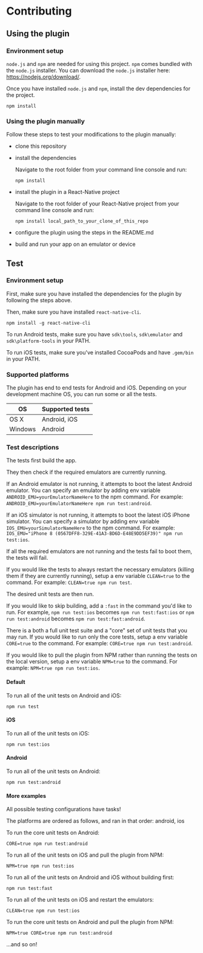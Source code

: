 # Contributing

## Using the plugin

### Environment setup

`node.js` and `npm` are needed for using this project. `npm` comes bundled with the `node.js` installer. You can download the `node.js` installer here: https://nodejs.org/download/.

Once you have installed `node.js` and `npm`, install the dev dependencies for the project.

```
npm install
```

### Using the plugin manually

Follow these steps to test your modifications to the plugin manually:
- clone this repository
- install the dependencies

	Navigate to the root folder from your command line console and run:
	```
	npm install
	```
- install the plugin in a React-Native project

	Navigate to the root folder of your React-Native project from your command line console and run:
	```
	npm install local_path_to_your_clone_of_this_repo
	```
- configure the plugin using the steps in the README.md
- build and run your app on an emulator or device

## Test

### Environment setup

First, make sure you have installed the dependencies for the plugin by following the steps above.

Then, make sure you have installed `react-native-cli`.

```
npm install -g react-native-cli
```

To run Android tests, make sure you have `sdk\tools`, `sdk\emulator` and  `sdk\platform-tools` in your PATH.

To run iOS tests, make sure you've installed CocoaPods and have `.gem/bin` in your PATH.

### Supported platforms

The plugin has end to end tests for Android and iOS. Depending on your development machine OS, you can run some or all the tests.

OS            | Supported tests
------------- | -------------
OS X          | Android, iOS
Windows       | Android

### Test descriptions

The tests first build the app.

They then check if the required emulators are currently running.

If an Android emulator is not running, it attempts to boot the latest Android emulator. You can specify an emulator by adding env variable `ANDROID_EMU=yourEmulatorNameHere` to the npm command. For example: `ANDROID_EMU=yourEmulatorNameHere npm run test:android`.

If an iOS simulator is not running, it attempts to boot the latest iOS iPhone simulator. You can specify a simulator by adding env variable `IOS_EMU=yourSimulatorNameHere` to the npm command. For example: `IOS_EMU="iPhone 8 (0567DFF8-329E-41A3-BD6D-E48E9DD5EF39)" npm run test:ios`.

If all the required emulators are not running and the tests fail to boot them, the tests will fail.

If you would like the tests to always restart the necessary emulators (killing them if they are currently running), setup a env variable `CLEAN=true` to the command. For example: `CLEAN=true npm run test`.

The desired unit tests are then run.

If you would like to skip building, add a `:fast` in the command you'd like to run. For example, `npm run test:ios` becomes `npm run test:fast:ios` or `npm run test:android` becomes `npm run test:fast:android`.

There is a both a full unit test suite and a "core" set of unit tests that you may run. If you would like to run only the core tests, setup a env variable `CORE=true` to the command. For example: `CORE=true npm run test:android`.

If you would like to pull the plugin from NPM rather than running the tests on the local version, setup a env variable `NPM=true` to the command. For example: `NPM=true npm run test:ios`.

#### Default

To run all of the unit tests on Android and iOS:
```
npm run test
```

#### iOS

To run all of the unit tests on iOS:
```
npm run test:ios
```

#### Android

To run all of the unit tests on Android:
```
npm run test:android
```

#### More examples

All possible testing configurations have tasks!

The platforms are ordered as follows, and ran in that order:
android, ios

To run the core unit tests on Android:
```
CORE=true npm run test:android
```

To run all of the unit tests on iOS and pull the plugin from NPM:
```
NPM=true npm run test:ios
```

To run all of the unit tests on Android and iOS without building first:
```
npm run test:fast
```

To run all of the unit tests on iOS and restart the emulators:
```
CLEAN=true npm run test:ios
```

To run the core unit tests on Android and pull the plugin from NPM:
```
NPM=true CORE=true npm run test:android
```

...and so on!